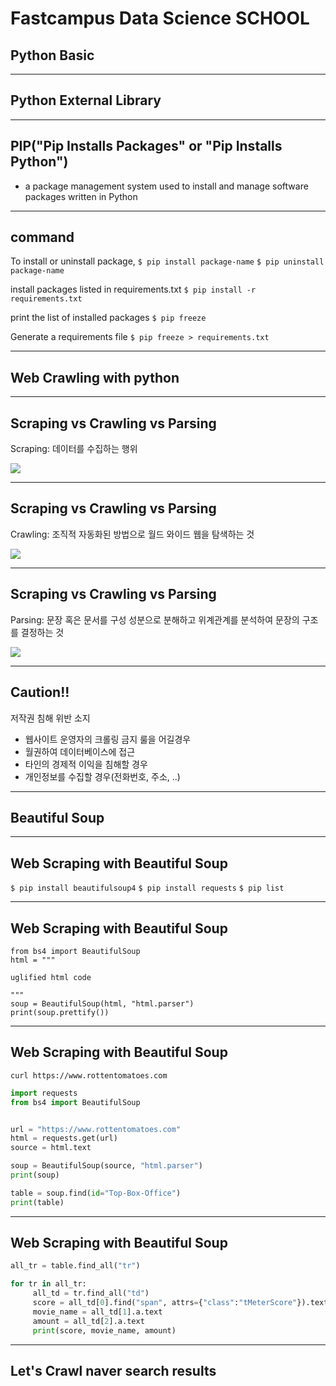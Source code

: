 # Fastcampus Data Science SCHOOL
## Python Basic

---
<!--
page_number: true
$size: A4
footer : fastcampus 데이터 사이언스 스쿨, Wooyoung Choi, 2017
-->
## Python External Library

---
## PIP("Pip Installs Packages" or "Pip Installs Python")

- a package management system used to install and manage software packages written in Python

---
## command

To install or uninstall package,
`$ pip install package-name`
`$ pip uninstall package-name`

install packages listed in requirements.txt
`$ pip install -r requirements.txt`

print the list of installed packages
`$ pip freeze`

Generate a requirements file
`$ pip freeze > requirements.txt`

---
## Web Crawling with python

---
## Scraping vs Crawling vs Parsing

Scraping: 데이터를 수집하는 행위

![](http://webdata-scraping.com/media/2013/11/web-scraping-services.png)

---
## Scraping vs Crawling vs Parsing
 
Crawling: 조직적 자동화된 방법으로 월드 와이드 웹을 탐색하는 것

![](https://upload.wikimedia.org/wikipedia/commons/thumb/d/df/WebCrawlerArchitecture.svg/500px-WebCrawlerArchitecture.svg.png)

---
## Scraping vs Crawling vs Parsing

Parsing: 문장 혹은 문서를 구성 성분으로 분해하고 위계관계를 분석하여 문장의 구조를 결정하는 것

![](http://www.booooooom.com/wp-content/uploads/2013/11/michelgondry-tallhappy.jpg)

---
## Caution!!
저작권 침해 위반 소지
- 웹사이트 운영자의 크롤링 금지 룰을 어길경우 
- 월권하여 데이터베이스에 접근
- 타인의 경제적 이익을 침해할 경우
- 개인정보를 수집할 경우(전화번호, 주소, ..)



---
## Beautiful Soup

---
## Web Scraping with Beautiful Soup

`$ pip install beautifulsoup4`
`$ pip install requests`
`$ pip list`


---
## Web Scraping with Beautiful Soup

```
from bs4 import BeautifulSoup
html = """

uglified html code

"""
soup = BeautifulSoup(html, "html.parser")
print(soup.prettify())
```


---
## Web Scraping with Beautiful Soup
```
curl https://www.rottentomatoes.com
```

```python
import requests
from bs4 import BeautifulSoup


url = "https://www.rottentomatoes.com"
html = requests.get(url)
source = html.text

soup = BeautifulSoup(source, "html.parser")
print(soup)

table = soup.find(id="Top-Box-Office")
print(table)
```

---
## Web Scraping with Beautiful Soup

```python
all_tr = table.find_all("tr")

for tr in all_tr:
     all_td = tr.find_all("td")
     score = all_td[0].find("span", attrs={"class":"tMeterScore"}).text
     movie_name = all_td[1].a.text
     amount = all_td[2].a.text
     print(score, movie_name, amount)
```

---
## Let's Crawl naver search results